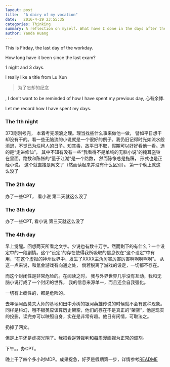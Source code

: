 ```yaml
---
layout: post
title:  "A dairy of my vocation"
date:   2016-4-29 23:55:35
categories: Thinking
summary: A reflection on myself. What have I done in the days after the exam?
author: Yanda Huang
---
```


This is Firday, the last day of the workday.

How long have it been since the last exam?

1 night and 3 days.

I really like a title from Lu Xun

>为了忘却的纪念

, I don't want to be reminded of how I have spent my previous day, 心有余悸. 

Let me record how I have spent my days.

### The 1th night

373刚刚考完， 本着考完须浪之理。理当找些什么事来做他一做， 譬如平日想干却没有干的。看一些无脑流的小说就是一个很好的例子。我仍旧记得时光如流水般消退，不觉已为烂柯人的日子。知其毒，故平日不取，假期可以好好看他一看。选的是“走进修仙”， 其中不知有没有一些“我看得不是单纯的无脑小说”的掩耳盗铃在里面。路数和陈怅的“量子江湖”是一个路数， 然而陈怅总是拖稿， 形式也是正经小说， 这个就直接是网文了（然而读起来并没有什么区别）。
第一个晚上就这么没了

### The 2th day

办了一些CPT， 看小说
第二天就这么没了

### The 3th day

办了一些CPT, 看小说
第三天就这么没了

### The 4th day

早上觉醒。回想两天所看之文字。少说也有数十万字。然而剩下的有什么？一个设定中的一段剧情。这个“设定”的存在使得我所吸取的信息仅在“这个设定”中有用，“在这个虚拟的神州世界中，发生了XXXX主角厉害厉害厉害啊啊啊啊啊”。 从这一点来说，和氪金游戏有向通之处， 倘若脱离了游戏的设定，一切都不存在。

而这个封闭性是非常危险的。在阅读之时， 我与外界世界几乎没有互动，我和无脑小说行成了一个封闭的世界， 我的信息来源单一，而且还会自我强化。

一切有上瘾性的，都是危险的。

去年读阿西莫夫大师的基地和田中芳树的银河英雄传说的时候就不会有这种现象。 同样是科幻，哦不银英应该算历史架空，他们的存在不是真正的“架空”，他是现实的投影，读完亦可以映照自身，实在是非常有趣。他日有闲情，可取法之。

扔掉了网文。

但是上午还是虚掷光阴了。我把看逆转裁判和每周漫画视为正常的调剂。

下午。。办CPT。

晚上干了四个多小时MDP。成果捉急，好歹是假期第一步，详情参考[README](https://github.com/BGMENG/Microstick2_NFC/blob/master/README.md)
